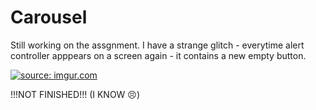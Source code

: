 # Carousel

Still working on the assgnment.
I have a strange glitch - everytime alert controller apppears on a screen again - it contains a new empty button. 

<a href="http://imgur.com/lbSY7d4"><img src="http://i.imgur.com/lbSY7d4.gif" title="source: imgur.com" /></a>

!!!NOT FINISHED!!! (I KNOW 😣) 

